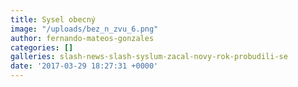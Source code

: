 ```yaml
---
title: Sysel obecný
image: "/uploads/bez_n_zvu_6.png"
author: fernando-mateos-gonzales
categories: []
galleries: slash-news-slash-syslum-zacal-novy-rok-probudili-se
date: '2017-03-29 18:27:31 +0000'
---
```

